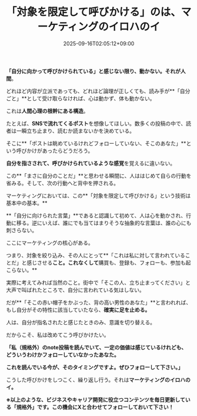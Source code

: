 ﻿---
title: "「対象を限定して呼びかける」のは、マーケティングのイロハのイ"
date: 2025-09-16T02:05:12+09:00
draft: false
---

**「自分に向かって呼びかけられている」と感じない限り、動かない。それが人間**。

どれほど内容が立派であっても、どれほど論理が正しくても、読み手が**「自分ごと」**として受け取らなければ、心は動かず、体も動かない。

これは**人間心理の根幹にある構造**。



たとえば、**SNSで流れてくるポスト**を想像してほしい。数多くの投稿の中で、読者は一瞬立ち止まり、読むか読まないかを決めている。

そこに**「ポストは眺めているけれどフォローしていない、そこのあなた」**という呼びかけがあったらどうだろう。

**自分を指さされて、呼びかけられているような感覚**を覚えるに違いない。



この**「まさに自分のことだ」**と思わせる瞬間に、人ははじめて自らの行動を省みる。そして、次の行動へと背中を押される。

マーケティングにおいては、この**「対象を限定して呼びかける」という技術は基本中の基本。**



**「自分に向けられた言葉」**であると認識して初めて、人は心を動かされ、行動に移る。逆にいえば、誰にでも当てはまりそうな抽象的な言葉は、誰の心にも刺さらない。

ここにマーケティングの核心がある。

つまり、対象を絞り込み、その人にとって**「これは私に対して言われていることだ」と感じさせる**こと。これなくして**購買も、登録も、フォローも、参加も起こらない。**



実際に考えてみれば当然のこと。街中で「そこの人、立ち止まってください」と大声で叫ばれたところで、自分に言われている気はしない。

だが**「そこの赤い帽子をかぶった、背の高い男性のあなた」**と言われれば、もし自分がその特性に該当していたなら、**確実に足を止める。**

人は、自分が指名されたと感じたときのみ、意識を切り替える。



だからこそ、私は改めてこう呼びかけたい。

**「私（規格外）のnote投稿を読んでいて、一定の価値は感じているけれども、どういうわけかフォローしていなかったあなた。**

**これを読んでいる今が、そのタイミングですよ。ぜひフォローして下さい。」**

こうした呼びかけをしつこく、繰り返し行う。それは**マーケティングのイロハのイ。**



**※以上のような、ビジネスやキャリア開発に役立つコンテンツを毎日更新している「規格外」です。この機会にXと合わせてフォローしておいて下さい！**